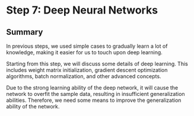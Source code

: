 <!--Copyright © Microsoft Corporation. All rights reserved.
  适用于[License](https://github.com/Microsoft/ai-edu/blob/master/LICENSE.md)版权许可-->

# Step 7: Deep Neural Networks

## Summary

In previous steps, we used simple cases to gradually learn a lot of knowledge, making it easier for us to touch upon deep learning.

Starting from this step, we will discuss some details of deep learning. This includes weight matrix initialization, gradient descent optimization algorithms, batch normalization, and other advanced concepts.

Due to the strong learning ability of the deep network, it will cause the network to overfit the sample data, resulting in insufficient generalization abilities. Therefore, we need some means to improve the generalization ability of the network.
